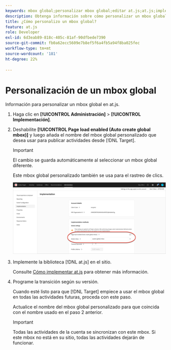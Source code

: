 ```yaml
---
keywords: mbox global;personalizar mbox global;editar at.js;at.js;implementar at.js
description: Obtenga información sobre cómo personalizar un mbox global para at.js en la página Administration-Implementation de Adobe Target.
title: ¿Cómo personalizo un mbox global?
feature: at.js
role: Developer
exl-id: 6d3eab89-818c-405c-81af-90dfbede7390
source-git-commit: fb0a62ecc5609e7b8ef5f6a4fb5a94f8ba025fec
workflow-type: tm+mt
source-wordcount: '181'
ht-degree: 22%

---
```


# Personalización de un mbox global

Información para personalizar un mbox global en at.js.

1. Haga clic en **[!UICONTROL Administración]** > **[!UICONTROL Implementación]**.

1. Deshabilite **[!UICONTROL Page load enabled (Auto create global mbox)]** y luego añada el nombre del mbox global personalizado que desea usar para publicar actividades desde [!DNL Target].

   >[!IMPORTANT]
   >
   >El cambio se guarda automáticamente al seleccionar un mbox global diferente.

   Este mbox global personalizado también se usa para el rastreo de clics.

   ![custom-global-mbox](/help/c-implementing-target/c-implementing-target-for-client-side-web/t-mbox-download/c-understanding-global-mbox/assets/custom-global-mbox.png)

1. Implemente la biblioteca [!DNL at.js] en el sitio.

   Consulte [Cómo implementar at.js](/help/c-implementing-target/c-implementing-target-for-client-side-web/how-to-deployatjs/how-to-deployatjs.md) para obtener más información.

1. Programe la transición según su versión.

   Cuando esté listo para que [!DNL Target] empiece a usar el mbox global en todas las actividades futuras, proceda con este paso.

   Actualice el nombre del mbox global personalizado para que coincida con el nombre usado en el paso 2 anterior.

   >[!IMPORTANT]
   >
   >Todas las actividades de la cuenta se sincronizan con este mbox. Si este mbox no está en su sitio, todas las actividades dejarán de funcionar.
